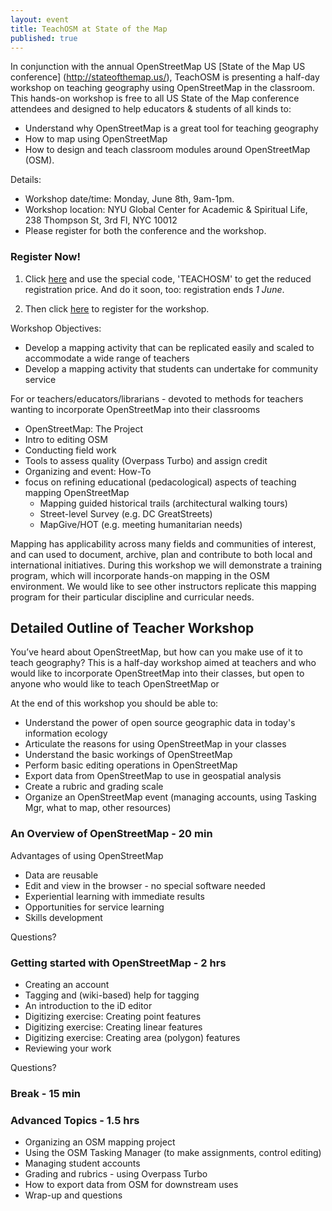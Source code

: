 ```yaml
---
layout: event
title: TeachOSM at State of the Map
published: true
---
```


In conjunction with the annual OpenStreetMap US [State of the Map US conference] (http://stateofthemap.us/), TeachOSM is presenting a half-day workshop on teaching geography using OpenStreetMap in the classroom. This hands-on workshop is free to all US State of the Map conference attendees and designed to help educators & students of all kinds to:

* Understand why OpenStreetMap is a great tool for teaching geography
* How to map using OpenStreetMap
* How to design and teach classroom modules around OpenStreetMap (OSM).

Details:

* Workshop date/time: Monday, June 8th, 9am-1pm.
* Workshop location: NYU Global Center for Academic & Spiritual Life, 238 Thompson St, 3rd Fl, NYC 10012
* Please register for both the conference and the workshop.

### Register Now!

1. Click [here](http://tinyurl.com/k9zdvzy) and use the special code, 'TEACHOSM' to get the reduced registration price. And do it soon, too: registration ends *1 June*.

2. Then click [here](https://www.eventbrite.com/e/teachosm-workshop-teaching-geography-with-openstreetmap-tickets-17057282792) to register for the workshop.


Workshop Objectives:

* Develop a mapping activity that can be replicated easily and scaled to accommodate a wide range of teachers
* Develop a mapping activity that students can undertake for community service

For or teachers/educators/librarians - devoted to methods for teachers wanting to incorporate OpenStreetMap into their classrooms

* OpenStreetMap: The Project
* Intro to editing OSM
* Conducting field work
* Tools to assess quality (Overpass Turbo) and assign credit
* Organizing and event: How-To
* focus on refining educational (pedacological) aspects of teaching mapping OpenStreetMap
  * Mapping guided historical trails (architectural walking tours)
  * Street-level Survey (e.g. DC GreatStreets)
  * MapGive/HOT  (e.g. meeting humanitarian needs)

Mapping has applicability across many fields and communities of interest, and can used to document, archive, plan and contribute to both local and international initiatives. During this workshop we will demonstrate a training program, which will incorporate hands-on mapping in the OSM environment. We would like to see other instructors replicate this mapping program for their particular discipline and curricular needs.

## Detailed Outline of Teacher Workshop

You’ve heard about OpenStreetMap, but how can you make use of it to teach geography? This is a half-day workshop aimed at teachers and who would like to incorporate OpenStreetMap into their classes, but open to anyone who would like to teach OpenStreetMap or 

At the end of this workshop you should be able to:

* Understand the power of open source geographic data in today's information ecology
* Articulate the reasons for using OpenStreetMap in your classes
* Understand the basic workings of OpenStreetMap
* Perform basic editing operations in OpenStreetMap
* Export data from OpenStreetMap to use in geospatial analysis
* Create a rubric and grading scale
* Organize an OpenStreetMap event (managing accounts, using Tasking Mgr, what to map, other resources)

### An Overview of OpenStreetMap - 20 min

Advantages of using OpenStreetMap

* Data are reusable
* Edit and view in the browser - no special software needed
* Experiential learning with immediate results
* Opportunities for service learning
* Skills development

Questions? 

### Getting started with OpenStreetMap - 2 hrs

* Creating an account
* Tagging and (wiki-based) help for tagging
* An introduction to the iD editor
* Digitizing exercise: Creating point features
* Digitizing exercise: Creating linear features
* Digitizing exercise: Creating area (polygon) features
* Reviewing your work

Questions?

### Break - 15 min

### Advanced Topics - 1.5 hrs

* Organizing an OSM mapping project
* Using the OSM Tasking Manager (to make assignments, control editing)
* Managing student accounts
* Grading and rubrics - using Overpass Turbo
* How to export data from OSM for downstream uses
* Wrap-up and questions

